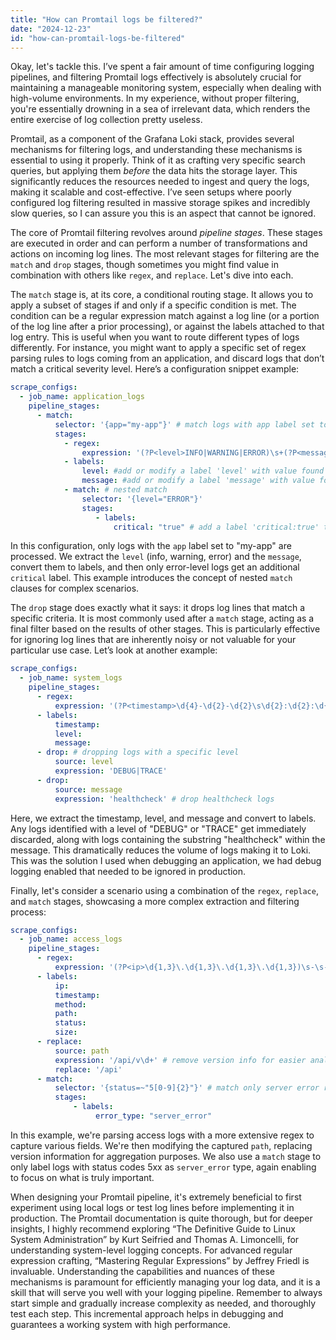 ```yaml
---
title: "How can Promtail logs be filtered?"
date: "2024-12-23"
id: "how-can-promtail-logs-be-filtered"
---
```


Okay, let's tackle this. I’ve spent a fair amount of time configuring logging pipelines, and filtering Promtail logs effectively is absolutely crucial for maintaining a manageable monitoring system, especially when dealing with high-volume environments. In my experience, without proper filtering, you're essentially drowning in a sea of irrelevant data, which renders the entire exercise of log collection pretty useless.

Promtail, as a component of the Grafana Loki stack, provides several mechanisms for filtering logs, and understanding these mechanisms is essential to using it properly. Think of it as crafting very specific search queries, but applying them *before* the data hits the storage layer. This significantly reduces the resources needed to ingest and query the logs, making it scalable and cost-effective. I’ve seen setups where poorly configured log filtering resulted in massive storage spikes and incredibly slow queries, so I can assure you this is an aspect that cannot be ignored.

The core of Promtail filtering revolves around *pipeline stages*. These stages are executed in order and can perform a number of transformations and actions on incoming log lines. The most relevant stages for filtering are the `match` and `drop` stages, though sometimes you might find value in combination with others like `regex`, and `replace`. Let's dive into each.

The `match` stage is, at its core, a conditional routing stage. It allows you to apply a subset of stages if and only if a specific condition is met. The condition can be a regular expression match against a log line (or a portion of the log line after a prior processing), or against the labels attached to that log entry. This is useful when you want to route different types of logs differently. For instance, you might want to apply a specific set of regex parsing rules to logs coming from an application, and discard logs that don’t match a critical severity level. Here’s a configuration snippet example:

```yaml
scrape_configs:
  - job_name: application_logs
    pipeline_stages:
      - match:
          selector: '{app="my-app"}' # match logs with app label set to "my-app"
          stages:
            - regex:
                expression: '(?P<level>INFO|WARNING|ERROR)\s+(?P<message>.*)' # extract level and message
            - labels:
                level: #add or modify a label 'level' with value found in the 'level' capture group
                message: #add or modify a label 'message' with value found in the 'message' capture group
            - match: # nested match
                selector: '{level="ERROR"}'
                stages:
                   - labels:
                       critical: "true" # add a label 'critical:true' to error logs
```
In this configuration, only logs with the `app` label set to "my-app" are processed. We extract the `level` (info, warning, error) and the `message`, convert them to labels, and then only error-level logs get an additional `critical` label. This example introduces the concept of nested `match` clauses for complex scenarios.

The `drop` stage does exactly what it says: it drops log lines that match a specific criteria. It is most commonly used after a `match` stage, acting as a final filter based on the results of other stages. This is particularly effective for ignoring log lines that are inherently noisy or not valuable for your particular use case. Let’s look at another example:

```yaml
scrape_configs:
  - job_name: system_logs
    pipeline_stages:
      - regex:
          expression: '(?P<timestamp>\d{4}-\d{2}-\d{2}\s\d{2}:\d{2}:\d{2}),\s(?P<level>\w+)\s+(?P<message>.*)'
      - labels:
          timestamp:
          level:
          message:
      - drop: # dropping logs with a specific level
          source: level
          expression: 'DEBUG|TRACE'
      - drop:
          source: message
          expression: 'healthcheck' # drop healthcheck logs
```
Here, we extract the timestamp, level, and message and convert to labels. Any logs identified with a level of "DEBUG" or "TRACE" get immediately discarded, along with logs containing the substring "healthcheck" within the message. This dramatically reduces the volume of logs making it to Loki. This was the solution I used when debugging an application, we had debug logging enabled that needed to be ignored in production.

Finally, let's consider a scenario using a combination of the `regex`, `replace`, and `match` stages, showcasing a more complex extraction and filtering process:

```yaml
scrape_configs:
  - job_name: access_logs
    pipeline_stages:
      - regex:
          expression: '(?P<ip>\d{1,3}\.\d{1,3}\.\d{1,3}\.\d{1,3})\s-\s-\s\[(?P<timestamp>.*)\]\s"(?P<method>\w+)\s(?P<path>[^\s]+)\sHTTP\/[\d\.]+"\s(?P<status>\d+)\s(?P<size>\d+)'
      - labels:
          ip:
          timestamp:
          method:
          path:
          status:
          size:
      - replace:
          source: path
          expression: '/api/v\d+' # remove version info for easier analysis
          replace: '/api'
      - match:
          selector: '{status=~"5[0-9]{2}"}' # match only server error responses
          stages:
              - labels:
                   error_type: "server_error"
```
In this example, we're parsing access logs with a more extensive regex to capture various fields. We're then modifying the captured `path`, replacing version information for aggregation purposes. We also use a `match` stage to only label logs with status codes 5xx as `server_error` type, again enabling to focus on what is truly important.

When designing your Promtail pipeline, it's extremely beneficial to first experiment using local logs or test log lines before implementing it in production. The Promtail documentation is quite thorough, but for deeper insights, I highly recommend exploring “The Definitive Guide to Linux System Administration” by Kurt Seifried and Thomas A. Limoncelli, for understanding system-level logging concepts. For advanced regular expression crafting, “Mastering Regular Expressions” by Jeffrey Friedl is invaluable. Understanding the capabilities and nuances of these mechanisms is paramount for efficiently managing your log data, and it is a skill that will serve you well with your logging pipeline. Remember to always start simple and gradually increase complexity as needed, and thoroughly test each step. This incremental approach helps in debugging and guarantees a working system with high performance.
